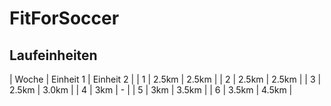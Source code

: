 # FitForSoccer

## Laufeinheiten
| Woche | Einheit 1 | Einheit 2 |
| 1 | 2.5km | 2.5km |
| 2 | 2.5km | 2.5km |
| 3 | 2.5km | 3.0km |
| 4 | 3km | - |
| 5 | 3km | 3.5km |
| 6 | 3.5km | 4.5km |